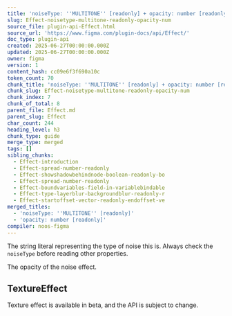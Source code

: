 ```yaml
---
title: 'noiseType: ''MULTITONE'' [readonly] + opacity: number [readonly]'
slug: Effect-noisetype-multitone-readonly-opacity-num
source_file: plugin-api-Effect.html
source_url: 'https://www.figma.com/plugin-docs/api/Effect/'
doc_type: plugin-api
created: 2025-06-27T00:00:00.000Z
updated: 2025-06-27T00:00:00.000Z
owner: figma
version: 1
content_hash: cc09e6f3f690a10c
token_count: 70
chunk_title: 'noiseType: ''MULTITONE'' [readonly] + opacity: number [readonly]'
chunk_slug: Effect-noisetype-multitone-readonly-opacity-num
chunk_index: 7
chunk_of_total: 8
parent_file: Effect.md
parent_slug: Effect
char_count: 244
heading_level: h3
chunk_type: guide
merge_type: merged
tags: []
sibling_chunks:
  - Effect-introduction
  - Effect-spread-number-readonly
  - Effect-showshadowbehindnode-boolean-readonly-bo
  - Effect-spread-number-readonly
  - Effect-boundvariables-field-in-variablebindable
  - Effect-type-layerblur-backgroundblur-readonly-r
  - Effect-startoffset-vector-readonly-endoffset-ve
merged_titles:
  - 'noiseType: ''MULTITONE'' [readonly]'
  - 'opacity: number [readonly]'
compiler: noos-figma
---
```


The string literal representing the type of noise this is. Always check the `noiseType` before reading
other properties.

The opacity of the noise effect.

## TextureEffect

Texture effect is available in beta, and the API is subject to change.
